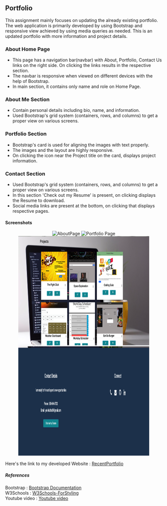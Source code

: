 ## Portfolio

This assignment mainly focuses on updating the already existing portfolio. The web application is primarily developed by using Bootstrap and responsive view achieved by using media queries as needed. This is an updated portfolio with more information and project details.

### About Home Page

* This page has a navigation bar(navbar) with About, Portfolio, Contact Us links on the right side. On clicking the links results in the respective section.
* The navbar is responsive when viewed on different devices with the help of Bootstrap.
* In main section, it contains only name and role on Home Page.

### About Me Section

* Contain personal details including bio, name, and information.
* Used Bootstrap's grid system (containers, rows, and columns) to get a proper view on various screens.

### Portfolio Section

* Bootstrap's card is used for aligning the images with text properly.
* The images and the layout are highly responsive.
* On clicking the icon near the Project title on the card, displays project information.

### Contact Section

* Used Bootstrap's grid system (containers, rows, and columns) to get a proper view on various screens.
* In this section 'Check out my Resume' is present, on clicking displays the Resume to download.
* Social media links are present at the bottom, on clicking that displays respective pages.

#### Screenshots

<p style ="text-align:center;">
<img src="img/HomePage.png" width="420" alt= "AboutPage" height="350"/>
<img src="img/AboutUs.png"  width="420" alt="Portfolio Page" height="350"/>
<img src="img/Portfolio.png" width="420" alt="Projects Page" height="350"/>
<img src="img/Contact.png"  width="420" alt="Contact Page" height="350"/>
</p>

Here's the link to my developed Website : [RecentPortfolio](https://yakinia.github.io/portfolio)

##### References

Bootstrap : [Bootstrap Documentation](https://getbootstrap.com/docs/4.5/getting-started/introduction/)<br/>
W3Schools : [W3Schools-ForStyling](https://www.w3schools.com/css/css_howto.asp)<br/>
Youtube video : [Youtube video](https://www.youtube.com/watch?time_continue=122&v=Zn64_IVLO88&feature=emb_title)